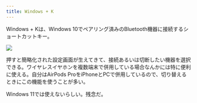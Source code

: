 ```yaml
---
title: Windows + K
---
```

Windows + Kは、Windows 10でペアリング済みのBluetooth機器に接続するショートカットキー。

![](https://lh3.googleusercontent.com/docs/ADP-6oF1DnnVaa-6-zLr-2JTtdPasOU7UbO40lzW2Eq4ab1TkeomjtdGYfGliXVxYvEF0T_zp2Egj7vU9JPKu9qZKA7TXU45-cIU1DVNtS9L8awjj0wnELP8lzHvjWW-GsLAeXr6EqOcNdHJAEIpdl5LiHu83Zhqmq60Y9CucidK2VE9Y8oepYpw_eMstr48qRU86UTjEzUWvvOoAtYpjKMwLTEmaKaaUPruSq1GmyzbG8RkNQ_8JkiQpmXs2p5loOes7Vo2bzjHcYa-__zwtIxQY2_689s_Wd-okpfBZfKWRSbt8k31AuIhlcngsBVk5Cw7VWEsVMRvwFrfdyKiHjTnglLbG4GR3qSm9rAE3b1WsEakeig_wUEMDr7xjNcaFthYTKoS1TzF2TI0Y13TqxEtyNB1bWZoQ30FItgqhYXF1IXpiog3W25gDBRx8HZx2-m4f_4-9V0Gew6IouR4cgT6zcmC2kpJD8gohoEUjnnS54z7UVCinMGByP6MIzVCb90hDNmQXZXm7rcwt_1isyVPw-H-mn_Yd9uHMctxpXLN3e0gJVgPSJMAgvdraM-FbDi4DfIOShaUoc5cxjs-9FD5YNanSBN6zwQYI6WaxK6RLfIxyJ5XcnqbcmsG3CQTylHbFeQ1M1_-Jd7iIkdPT-szowv4WLjTCpVw4EqmELwSLSiBvQ3u6tJWRsnLw92fUIY68GfIENzbj0Rep7oxPUJ8WoFa4IraY6pJVIL8VBartwgiRd1QGbNP7zXWhzNKqk6BgYhRHYRMvoVFBXsflNpWlir1w23a9LxKR1jU8o4XdoW_sJac0OLhcgfHRKgwf8G6vTkxuodGj6VwpKm-_byi6PKVV3X1dQS8EHQ_WAJ52zApxr-rYq8Y9f_kXORwLBNZ9L0U5DLWtXioelrUlo2G7Pv3VY0HjsBH_POlga9oahjISDTaTbgOMULyoBcMb2qSwTsquSGXoZq_snXvCkgB-lpDnJXn6GjNrwlvaYJmjVsza-_738LT2JizwuNjE1BZIcTD5SOk63JiGD0k6TXVf6s6OCeOBla_uywg03KjXcTEtYTQhEjuRVcqspYfqRyVa62uRXtCZqWLIJldBCJWS-gtTQkRq2-dMSoPerBM-VH1iEosS3IRPz3X_vs7wuwf4pMUhxzpkUuDqt55dVFjtXzuXnDam2Uc63YzDjJW-ZaptL444InQBde5XT_UUzis21LdXuvGk0OMiQr0QHYrsycA7mAB_QzLl3FNeNP6EruuopYo)

押すと簡略化された設定画面が生えてきて、接続あるいは切断したい機器を選択できる。ワイヤレスイヤホンを複数端末で併用している場合なんかには特に便利に使える。自分はAirPods ProをiPhoneとPCで併用しているので、切り替えるときにこの機能を使うことが多い。

Windows 11では使えないらしい。残念だ。
